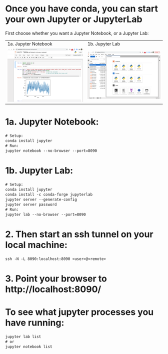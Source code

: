 # Once you have conda, you can start your own Jupyter or JupyterLab

First choose whether you want a Jupyter Notebook, or a Jupyter Lab:

<table>
  <tr><td>1a. Jupyter Notebook</td><td>1b. Jupyter Lab</td></tr>
  <tr><td><img width=500 src="../assets/imgs/JupyterNotebook.png"></td><td><img width=500 src="../assets/imgs/JupyterLab.png"></td></tr>
</table>

# 1a. Jupyter Notebook:
```
# Setup:
conda install jupyter
# Run:
jupyter notebook --no-browser --port=8090
```


# 1b. Jupyter Lab:
```
# Setup:
conda install jupyter
conda install -c conda-forge jupyterlab
jupyter server --generate-config
jupyter server password
# Run:
jupyter lab --no-browser --port=8090 
```
  

# 2. Then start an ssh tunnel on your local machine:
```
ssh -N -L 8090:localhost:8090 <user>@<remote>
```

# 3. Point your browser to http://localhost:8090/


# To see what jupyter processes you have running:
```
jupyter lab list
# or
jupyter notebook list
```


